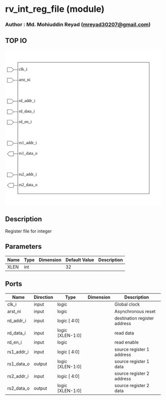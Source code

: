 # rv_int_reg_file (module)

### Author : Md. Mohiuddin Reyad (mreyad30207@gmail.com)

## TOP IO
<img src="./rv_int_reg_file_top.svg">

## Description
 Register file for integer

## Parameters
|Name|Type|Dimension|Default Value|Description|
|-|-|-|-|-|
|XLEN|int||32||

## Ports
|Name|Direction|Type|Dimension|Description|
|-|-|-|-|-|
|clk_i|input|logic||Global clock|
|arst_ni|input|logic||Asynchronous reset|
|rd_addr_i|input|logic [ 4:0]||destination register address|
|rd_data_i|input|logic [XLEN-1:0]||read data|
|rd_en_i|input|logic||read enable|
|rs1_addr_i|input|logic [ 4:0]||source register 1 address|
|rs1_data_o|output|logic [XLEN-1:0]||source register 1 data|
|rs2_addr_i|input|logic [ 4:0]||source register 2 address|
|rs2_data_o|output|logic [XLEN-1:0]||source register 2 data|
